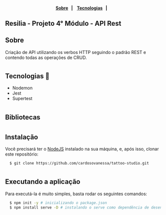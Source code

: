 <h4 align="center">
    <br><br>
    <p align="center">
      <a href="#-about">Sobre</a>&nbsp;&nbsp;&nbsp;|&nbsp;&nbsp;&nbsp;
      <a href="#-technologies">Tecnologias</a>&nbsp;&nbsp;&nbsp;|&nbsp;&nbsp;&nbsp;
  </p>
</h4>

## Resilia - Projeto 4° Módulo - API Rest

## Sobre

Criação de API utilizando os verbos HTTP seguindo o padrão REST e contendo todas as operações de CRUD.
#
## Tecnologias 🚀
* Nodemon
* Jest
* Supertest
#
## Bibliotecas
#
## Instalação

Você precisará ter o [NodeJS](https://nodejs.org) instalado na sua máquina, e, após isso, clonar este repositório:
```sh
  $ git clone https://github.com/cardosovanessa/tattoo-studio.git
```
#
## Executando a aplicação

Para executá-la é muito simples, basta rodar os seguintes comandos:
```sh
  $ npm init -y # inicializando o package.json
  $ npm install serve -D # instalando o serve como dependência de desenvolvimento
